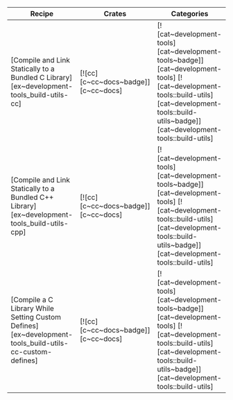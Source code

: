 | Recipe | Crates | Categories |
|--------|--------|------------|
| [Compile and Link Statically to a Bundled C Library][ex~development-tools_build-utils-cc] | [![cc][c~cc~docs~badge]][c~cc~docs] | [![cat~development-tools][cat~development-tools~badge]][cat~development-tools] [![cat~development-tools::build-utils][cat~development-tools::build-utils~badge]][cat~development-tools::build-utils] |
| [Compile and Link Statically to a Bundled C++ Library][ex~development-tools_build-utils-cpp] | [![cc][c~cc~docs~badge]][c~cc~docs] | [![cat~development-tools][cat~development-tools~badge]][cat~development-tools] [![cat~development-tools::build-utils][cat~development-tools::build-utils~badge]][cat~development-tools::build-utils] |
| [Compile a C Library While Setting Custom Defines][ex~development-tools_build-utils-cc-custom-defines] | [![cc][c~cc~docs~badge]][c~cc~docs] | [![cat~development-tools][cat~development-tools~badge]][cat~development-tools] [![cat~development-tools::build-utils][cat~development-tools::build-utils~badge]][cat~development-tools::build-utils] |
